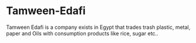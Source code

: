 # Tamween-Edafi
Tamween Edafi is a company exists in Egypt that trades trash plastic, metal, paper and Oils with consumption products like rice, sugar etc.. 
